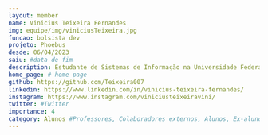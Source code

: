 ```yaml
---
layout: member
name: Vinicius Teixeira Fernandes
img: equipe/img/viniciusTeixeira.jpg
funcao: bolsista dev
projeto: Phoebus 
desde: 06/04/2023
saiu: #data de fim
description: Estudante de Sistemas de Informação na Universidade Federal da Paraíba (UFPB) - sou de Irecê Bahia, mas estou estudando no Campus IV, em Rio Tinto-PB, atualmente trabalha com desenvolvimento Android usando Java no projeto Phoebus. Apaixonado por tecnologia, esportes e sports. Atualmente tenho conhecimentos em Java, Spring Boot, Android, SQL, HTML, CSS e JavaScript. 
home_page: # home page
github: https://github.com/Teixeira007
linkedin: https://www.linkedin.com/in/vinicius-teixeira-fernandes/
instagram: https://www.instagram.com/viniciusteixeiravini/
twitter: #Twitter
importance: 4
category: Alunos #Professores, Colaboradores externos, Alunos, Ex-alunos
---
```

